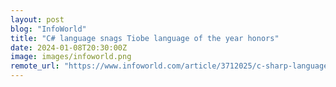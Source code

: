 ```yaml
---
layout: post
blog: "InfoWorld"
title: "C# language snags Tiobe language of the year honors"
date: 2024-01-08T20:30:00Z
image: images/infoworld.png
remote_url: "https://www.infoworld.com/article/3712025/c-sharp-language-snags-tiobe-language-of-the-year-honors.html#tk.rss_applicationdevelopment"
---
```

